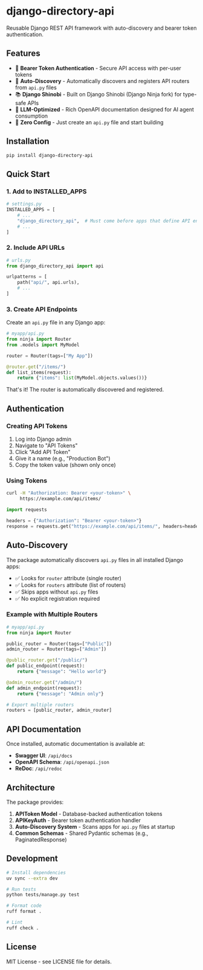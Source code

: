 # django-directory-api

Reusable Django REST API framework with auto-discovery and bearer token authentication.

## Features

- 🔐 **Bearer Token Authentication** - Secure API access with per-user tokens
- 🔌 **Auto-Discovery** - Automatically discovers and registers API routers from `api.py` files
- 📚 **Django Shinobi** - Built on Django Shinobi (Django Ninja fork) for type-safe APIs
- 🤖 **LLM-Optimized** - Rich OpenAPI documentation designed for AI agent consumption
- 🎯 **Zero Config** - Just create an `api.py` file and start building

## Installation

```bash
pip install django-directory-api
```

## Quick Start

### 1. Add to INSTALLED_APPS

```python
# settings.py
INSTALLED_APPS = [
    # ...
    "django_directory_api",  # Must come before apps that define API endpoints
    # ...
]
```

### 2. Include API URLs

```python
# urls.py
from django_directory_api import api

urlpatterns = [
    path("api/", api.urls),
    # ...
]
```

### 3. Create API Endpoints

Create an `api.py` file in any Django app:

```python
# myapp/api.py
from ninja import Router
from .models import MyModel

router = Router(tags=["My App"])

@router.get("/items/")
def list_items(request):
    return {"items": list(MyModel.objects.values())}
```

That's it! The router is automatically discovered and registered.

## Authentication

### Creating API Tokens

1. Log into Django admin
2. Navigate to "API Tokens"
3. Click "Add API Token"
4. Give it a name (e.g., "Production Bot")
5. Copy the token value (shown only once)

### Using Tokens

```bash
curl -H "Authorization: Bearer <your-token>" \
     https://example.com/api/items/
```

```python
import requests

headers = {"Authorization": "Bearer <your-token>"}
response = requests.get("https://example.com/api/items/", headers=headers)
```

## Auto-Discovery

The package automatically discovers `api.py` files in all installed Django apps:

- ✅ Looks for `router` attribute (single router)
- ✅ Looks for `routers` attribute (list of routers)
- ✅ Skips apps without `api.py` files
- ✅ No explicit registration required

### Example with Multiple Routers

```python
# myapp/api.py
from ninja import Router

public_router = Router(tags=["Public"])
admin_router = Router(tags=["Admin"])

@public_router.get("/public/")
def public_endpoint(request):
    return {"message": "Hello world"}

@admin_router.get("/admin/")
def admin_endpoint(request):
    return {"message": "Admin only"}

# Export multiple routers
routers = [public_router, admin_router]
```

## API Documentation

Once installed, automatic documentation is available at:

- **Swagger UI**: `/api/docs`
- **OpenAPI Schema**: `/api/openapi.json`
- **ReDoc**: `/api/redoc`

## Architecture

The package provides:

1. **APIToken Model** - Database-backed authentication tokens
2. **APIKeyAuth** - Bearer token authentication handler
3. **Auto-Discovery System** - Scans apps for `api.py` files at startup
4. **Common Schemas** - Shared Pydantic schemas (e.g., PaginatedResponse)

## Development

```bash
# Install dependencies
uv sync --extra dev

# Run tests
python tests/manage.py test

# Format code
ruff format .

# Lint
ruff check .
```

## License

MIT License - see LICENSE file for details.
